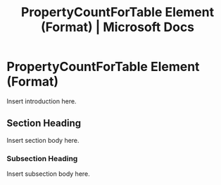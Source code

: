 ﻿---
title: "PropertyCountForTable Element (Format) | Microsoft Docs"
ms.custom: ""
ms.date: "09/12/2016"
ms.reviewer: ""
ms.suite: ""
ms.tgt_pltfrm: ""
ms.topic: "article"
ms.assetid: b2faa062-a959-49ff-932b-a64279f8ff2e
caps.latest.revision: 4
---
# PropertyCountForTable Element (Format)
Insert introduction here.

## Section Heading
 Insert section body here.

### Subsection Heading
 Insert subsection body here.
